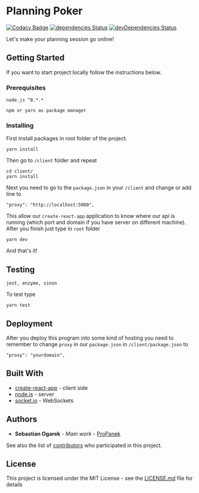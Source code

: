 # Planning Poker
[![Codacy Badge](https://api.codacy.com/project/badge/Grade/bc4ede09cfb34695993224552e1cb2af)](https://www.codacy.com/app/ProPanek/PlanningPoker?utm_source=github.com&amp;utm_medium=referral&amp;utm_content=ProPanek/PlanningPoker&amp;utm_campaign=Badge_Grade)
[![dependencies Status](https://david-dm.org/ProPanek/PlanningPoker/status.svg)](https://david-dm.org/ProPanek/PlanningPoker)
[![devDependencies Status](https://david-dm.org/ProPanek/PlanningPoker/dev-status.svg)](https://david-dm.org/ProPanek/PlanningPoker?type=dev)

Let's make your planning session go online!

## Getting Started

If you want to start project locally follow the instructions below.

### Prerequisites

```
node.js ^8.*.*

npm or yarn as package manager
```

### Installing

First install packages in root folder of the project.

```
yarn install
```

Then go to `/client` folder and repeat

```
cd client/
yarn install 
```

Next you need to go to the `package.json` in your `/client` and change or add line to

```
"proxy": "http://localhost:5000",
```

This allow our `create-react-app` application to know where our api is running (which port and domain if you have server on different machine).
After you finish just type in `root` folder

```
yarn dev
```

And that's it!

## Testing

```
jest, enzyme, sinon
```

To test type

`yarn test`

## Deployment

After you deploy this program into some kind of hosting you need to remember to change `proxy` in our `package.json` in `/client/package.json` to

```
"proxy": "yourdomain",
```

## Built With

*   [create-react-app](https://github.com/facebook/create-react-app) - client side
*   [node.js](https://github.com/nodejs) - server
*   [socket.io](https://github.com/socketio/socket.io) - WebSockets

## Authors

*   **Sebastian Ogarek** - *Main work* - [ProPanek](https://github.com/ProPanek)

See also the list of [contributors](https://github.com/ProPanek/PlanningPoker/contributors) who participated in this project.

## License

This project is licensed under the MIT License - see the [LICENSE.md](https://github.com/ProPanek/PlanningPoker/blob/master/LICENSE) file for details
